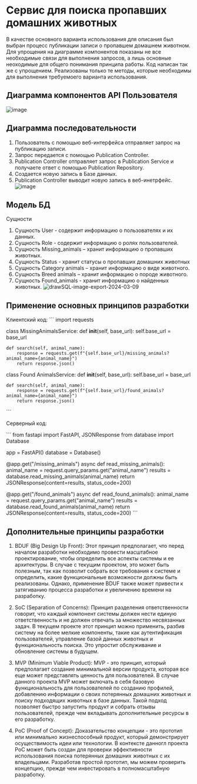 # Сервис для поиска пропавших домашних животных
В качестве основного варианта использования для описания был выбран процесс публикации записи о пропавшем домашнем животном. Для упрощения на диаграмме компонентов показаны не все необходимые связи для выполнения запросов, а лишь основные неоходимые для общего понимания принципа работы. 
Код написан так же с упрощением. Реализованы только те методы, которые необходимы для выполнения требуемоего варианта использования.

## Диаграмма компонентов API Пользователя
![image](https://github.com/nikitasik4ik/HSE_Architecture/assets/81356111/38eee4f1-b3e4-4ea0-8cd2-ad53cac5dff5)

## Диаграмма последовательности
1. Пользователь с помощью веб-интерфейса отправляет запрос на публикацию записи.
2. Запрос передается с помощью Publication Controller.
3. Publication Controller отправляет запрос в Publication Service и получаете ответ с помощью Publication Repository.
4. Создается новую запись в Базе данных.
5. Publication Controller выводит новую запись в веб-инетрфейс.
![image](https://github.com/nikitasik4ik/HSE_Architecture/assets/81356111/3bbc6b22-53bf-456c-8a0f-cc2ec28f9f92)

## Модель БД
Сущности 
1. Сущность User - содержит информацию о пользователях и их данных.
2. Сущность Role - содержит информацию о ролях пользователей.
3. Сущность Missing_animals – хранит информацию о пропавших животных.
4. Сущность Status - хранит статусы о пропавших домашних животных
5. Сущность Category animals – хранит информацию о виде животного.
6. Сущность Breed animals – хранит информацию о породе животного.
7. Сущность Found_animals - хранит информацию о найденных животных. 
![drawSQL-image-export-2024-03-09](https://github.com/nikitasik4ik/HSE_Architecture/assets/81356111/27eb9ce4-eb72-4ac3-bd20-c5af87def43f)

## Применение основных принципов разработки
Клиентский код:
\```
import requests

class MissingAnimalsService:
    def __init__(self, base_url):
        self.base_url = base_url
    
    def search(self, animal_name):
        response = requests.get(f"{self.base_url}/missing_animals?animal_name={animal_name}")
        return response.json()

class Found AnimalsService:
    def __init__(self, base_url):
        self.base_url = base_url
    
    def search(self, animal_name):
        response = requests.get(f"{self.base_url}/found_animals?animal_name={animal_name}")
        return response.json()
\```


Серверный код:

\```
from fastapi import FastAPI, JSONResponse
from database import Database

app = FastAPI()
database = Database()

@app.get("/missing_animals")
async def read_missing_animals():
    animal_name = request.query_params.get("animal_name")
    results = database.read_missing_animals(animal_name)
    return JSONResponse(content=results, status_code=200)

@app.get("/found_animals")
async def read_found_animals():
    animal_name = request.query_params.get("animal_name")
    results = database.read_found_animals(animal_name)
    return JSONResponse(content=results, status_code=200)
\```


## Дополнительные принципы разработки
1. BDUF (Big Design Up Front): Этот принцип предполагает, что перед началом разработки необходимо провести масштабное проектирование, чтобы определить все аспекты системы и ее архитектуры. В случае с текущим проектом, это может быть полезным, так как позволит собрать все требования к системе и определить, какие функциональные возможности должны быть реализованы. Однако, применение BDUF также может привести к затягиванию процесса разработки и увеличению времени на разработку.

2. SoC (Separation of Concerns): Принцип разделения ответственности говорит, что каждый компонент системы должен нести единую ответственность и не должен отвечать за множество несвязанных задач. В текущем проекте этот принцип можно применить, разбив систему на более мелкие компоненты, такие как аутентификация пользователей, управление базой данных животных и функциональность поиска. Это упростит обслуживание и обновление системы в будущем.

3. MVP (Minimum Viable Product): MVP - это принцип, который предполагает создание минимальной версии продукта, которая все еще может представлять ценность для пользователей. В случае данного проекта MVP может включать в себя базовую функциональность для пользователей по созданию профилей, добавлению информации о своих потерянных домашних животных и поиску подходящих животных в базе данных. Такой подход позволяет быстро запустить продукт и собрать отзывы пользователей, прежде чем вкладывать дополнительные ресурсы в его разработку.

4. PoC (Proof of Concept): Доказательство концепции - это прототип или минимально жизнеспособный продукт, который демонстрирует осуществимость идеи или технологии. В контексте данногл проекта PoC может быть создан для проверки эффективности использования поиска потерянных домашних животных с их владельцами. Разработав простой прототип, мы можем проверить концепцию, прежде чем инвестировать в полномасштабную разработку.
